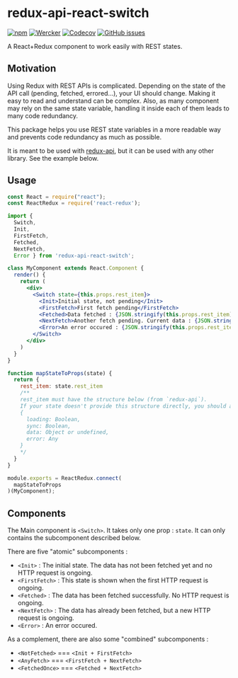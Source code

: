 # redux-api-react-switch
[![npm](https://img.shields.io/npm/v/redux-api-react-switch.svg)](https://github.com/xurei/redux-api-react-switch)
[![Wercker](https://img.shields.io/wercker/ci/wercker/docs.svg)](https://app.wercker.com/xurei/redux-api-react-switch/runs)
[![Codecov](https://img.shields.io/codecov/c/github/xurei/redux-api-react-switch.svg)](https://github.com/xurei/redux-api-react-switch)
[![GitHub issues](https://img.shields.io/github/issues/xurei/redux-api-react-switch.svg)](https://github.com/xurei/redux-api-react-switch/issues)

A React+Redux component to work easily with REST states.

## Motivation

Using Redux with REST APIs is complicated. 
Depending on the state of the API call (pending, fetched, errored...), your UI should change.
Making it easy to read and understand can be complex. Also, as many component may rely on the same state variable, 
handling it inside each of them leads to many code redundancy. 

This package helps you use REST state variables in a more readable way and prevents code redundancy as much as possible. 

It is meant to be used with [redux-api](https://www.npmjs.com/package/redux-api),
but it can be used with any other library. See the example below.

## Usage
```jsx harmony
const React = require("react");
const ReactRedux = require('react-redux');

import { 
  Switch, 
  Init, 
  FirstFetch, 
  Fetched,
  NextFetch,
  Error } from 'redux-api-react-switch';

class MyComponent extends React.Component {
  render() {
    return (
      <div>
        <Switch state={this.props.rest_item}>
          <Init>Initial state, not pending</Init>
          <FirstFetch>First fetch pending</FirstFetch>
          <Fetched>Data fetched : {JSON.stringify(this.props.rest_item)}</Fetched>
          <NextFetch>Another fetch pending. Current data : {JSON.stringify(this.props.rest_item)}</NextFetch>
          <Error>An error occured : {JSON.stringify(this.props.rest_item.error)}</Error>
        </Switch>
      </div>
    )
  }
}

function mapStateToProps(state) {
  return {
    rest_item: state.rest_item
    /**
    rest_item must have the structure below (from `redux-api`). 
    If your state doesn't provide this structure directly, you should adapt the object here
    {
      loading: Boolean,
      sync: Boolean,
      data: Object or undefined,
      error: Any
    }
    */
  }
}

module.exports = ReactRedux.connect(
  mapStateToProps
)(MyComponent);
```

## Components

The Main component is `<Switch>`. 
It takes only one prop : `state`. 
It can only contains the subcomponent described below.

There are five "atomic" subcomponents : 
- `<Init>`       : The initial state. The data has not been fetched yet and no HTTP request is ongoing.
- `<FirstFetch>` : This state is shown when the first HTTP request is ongoing.
- `<Fetched>`    : The data has been fetched successfully. No HTTP request is ongoing.
- `<NextFetch>`  : The data has already been fetched, but a new HTTP request is ongoing.
- `<Error>`      : An error occured.

As a complement, there are also some "combined" subcomponents :
- `<NotFetched>`  === `<Init + FirstFetch>`
- `<AnyFetch>`    === `<FirstFetch + NextFetch>`
- `<FetchedOnce>` === `<Fetched + NextFetch>`
